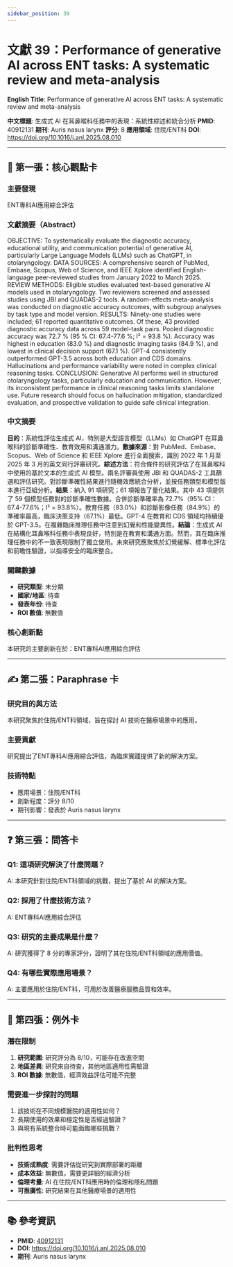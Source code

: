 ```yaml
---
sidebar_position: 39
---
```


# 文獻 39：Performance of generative AI across ENT tasks: A systematic review and meta-analysis

**English Title**: Performance of generative AI across ENT tasks: A systematic review and meta-analysis

**中文標題**: 生成式 AI 在耳鼻喉科任務中的表現：系統性綜述和統合分析
**PMID**: 40912131
**期刊**: Auris nasus larynx
**評分**: 8
**應用領域**: 住院/ENT科
**DOI**: https://doi.org/10.1016/j.anl.2025.08.010

---

## 📌 第一張：核心觀點卡

### 主要發現
ENT專科AI應用綜合評估

### 文獻摘要（Abstract）
OBJECTIVE: To systematically evaluate the diagnostic accuracy, educational utility, and communication potential of generative AI, particularly Large Language Models (LLMs) such as ChatGPT, in otolaryngology. DATA SOURCES: A comprehensive search of PubMed, Embase, Scopus, Web of Science, and IEEE Xplore identified English-language peer-reviewed studies from January 2022 to March 2025. REVIEW METHODS: Eligible studies evaluated text-based generative AI models used in otolaryngology. Two reviewers screened and assessed studies using JBI and QUADAS-2 tools. A random-effects meta-analysis was conducted on diagnostic accuracy outcomes, with subgroup analyses by task type and model version. RESULTS: Ninety-one studies were included; 61 reported quantitative outcomes. Of these, 43 provided diagnostic accuracy data across 59 model-task pairs. Pooled diagnostic accuracy was 72.7 % (95 % CI: 67.4-77.6 %; I² = 93.8 %). Accuracy was highest in education (83.0 %) and diagnostic imaging tasks (84.9 %), and lowest in clinical decision support (67.1 %). GPT-4 consistently outperformed GPT-3.5 across both education and CDS domains. Hallucinations and performance variability were noted in complex clinical reasoning tasks. CONCLUSION: Generative AI performs well in structured otolaryngology tasks, particularly education and communication. However, its inconsistent performance in clinical reasoning tasks limits standalone use. Future research should focus on hallucination mitigation, standardized evaluation, and prospective validation to guide safe clinical integration.

### 中文摘要
**目的**：系統性評估生成式 AI，特別是大型語言模型（LLMs）如 ChatGPT 在耳鼻喉科的診斷準確性、教育效用和溝通潛力。**數據來源**：對 PubMed、Embase、Scopus、Web of Science 和 IEEE Xplore 進行全面搜索，識別 2022 年 1 月至 2025 年 3 月的英文同行評審研究。**綜述方法**：符合條件的研究評估了在耳鼻喉科中使用的基於文本的生成式 AI 模型。兩名評審員使用 JBI 和 QUADAS-2 工具篩選和評估研究。對診斷準確性結果進行隨機效應統合分析，並按任務類型和模型版本進行亞組分析。**結果**：納入 91 項研究；61 項報告了量化結果。其中 43 項提供了 59 個模型任務對的診斷準確性數據。合併診斷準確率為 72.7%（95% CI：67.4-77.6%；I² = 93.8%）。教育任務（83.0%）和診斷影像任務（84.9%）的準確率最高，臨床決策支持（67.1%）最低。GPT-4 在教育和 CDS 領域均持續優於 GPT-3.5。在複雜臨床推理任務中注意到幻覺和性能變異性。**結論**：生成式 AI 在結構化耳鼻喉科任務中表現良好，特別是在教育和溝通方面。然而，其在臨床推理任務中的不一致表現限制了獨立使用。未來研究應聚焦於幻覺緩解、標準化評估和前瞻性驗證，以指導安全的臨床整合。

### 關鍵數據
- **研究類型**: 未分類
- **國家/地區**: 待查
- **發表年份**: 待查
- **ROI 數值**: 無數值

### 核心創新點
本研究的主要創新在於：ENT專科AI應用綜合評估

---

## ✍️ 第二張：Paraphrase 卡

### 研究目的與方法
本研究聚焦於住院/ENT科領域，旨在探討 AI 技術在醫療場景中的應用。

### 主要貢獻
研究提出了ENT專科AI應用綜合評估，為臨床實踐提供了新的解決方案。

### 技術特點
- 應用場景：住院/ENT科
- 創新程度：評分 8/10
- 期刊影響：發表於 Auris nasus larynx

---

## ❓ 第三張：問答卡

### Q1: 這項研究解決了什麼問題？
A: 本研究針對住院/ENT科領域的挑戰，提出了基於 AI 的解決方案。

### Q2: 採用了什麼技術方法？
A: ENT專科AI應用綜合評估

### Q3: 研究的主要成果是什麼？
A: 研究獲得了 8 分的專家評分，證明了其在住院/ENT科領域的應用價值。

### Q4: 有哪些實際應用場景？
A: 主要應用於住院/ENT科，可用於改善醫療服務品質和效率。

---

## 🤔 第四張：例外卡

### 潛在限制
1. **研究範圍**: 研究評分為 8/10，可能存在改進空間
2. **地區差異**: 研究來自待查，其他地區適用性需驗證
3. **ROI 數據**: 無數值，經濟效益評估可能不完整

### 需要進一步探討的問題
1. 該技術在不同規模醫院的適用性如何？
2. 長期使用的效果和穩定性是否經過驗證？
3. 與現有系統整合時可能面臨哪些挑戰？

### 批判性思考
- **技術成熟度**: 需要評估從研究到實際部署的距離
- **成本效益**: 無數值，需要更詳細的經濟分析
- **倫理考量**: AI 在住院/ENT科應用時的倫理和隱私問題
- **可推廣性**: 研究結果在其他醫療場景的適用性

---

## 📚 參考資訊
- **PMID**: [40912131](https://pubmed.ncbi.nlm.nih.gov/40912131/)
- **DOI**: https://doi.org/10.1016/j.anl.2025.08.010
- **期刊**: Auris nasus larynx
